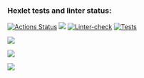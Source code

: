 ### Hexlet tests and linter status:
[![Actions Status](https://github.com/bxbuf-dev/php-project-lvl2/workflows/hexlet-check/badge.svg)](https://github.com/bxbuf-dev/php-project-lvl2/actions)
<a href="https://codeclimate.com/github/bxbuf-dev/php-project-lvl2/maintainability"><img src="https://api.codeclimate.com/v1/badges/ff01383254fc88286fd9/maintainability" /></a>
[![Linter-check](https://github.com/bxbuf-dev/php-project-lvl2/actions/workflows/Linter-check.yml/badge.svg)](https://github.com/bxbuf-dev/php-project-lvl2/actions/workflows/Linter-check.yml)
[![Tests](https://github.com/bxbuf-dev/php-project-lvl2/actions/workflows/Tests-check.yml/badge.svg)](https://github.com/bxbuf-dev/php-project-lvl2/actions/workflows/Tests-check.yml)

<a href="https://asciinema.org/a/425230" target="_blank"><img src="https://asciinema.org/a/425230.svg" /></a>

<a href="https://asciinema.org/a/426863" target="_blank"><img src="https://asciinema.org/a/426863.svg" /></a>

<a href="https://asciinema.org/a/428913" target="_blank"><img src="https://asciinema.org/a/428913.svg" /></a>